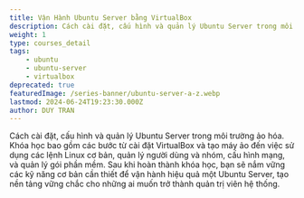 ```yaml
---
title: Vận Hành Ubuntu Server bằng VirtualBox
description: Cách cài đặt, cấu hình và quản lý Ubuntu Server trong môi trường ảo hóa. Khóa học bao gồm các bước từ cài đặt VirtualBox và tạo máy ảo đến việc sử dụng các lệnh Linux cơ bản, quản lý người dùng và nhóm, cấu hình mạng, và quản lý gói phần mềm. Sau khi hoàn thành khóa học, bạn sẽ nắm vững các kỹ năng cơ bản cần thiết để vận hành hiệu quả một Ubuntu Server, tạo nền tảng vững chắc cho những ai muốn trở thành quản trị viên hệ thống.
weight: 1
type: courses_detail
tags: 
    - ubuntu
    - ubuntu-server
    - virtualbox 
deprecated: true
featuredImage: /series-banner/ubuntu-server-a-z.webp
lastmod: 2024-06-24T19:23:30.000Z
author: DUY TRAN
---
```


Cách cài đặt, cấu hình và quản lý Ubuntu Server trong môi trường ảo hóa. Khóa học bao gồm các bước từ cài đặt VirtualBox và tạo máy ảo đến việc sử dụng các lệnh Linux cơ bản, quản lý người dùng và nhóm, cấu hình mạng, và quản lý gói phần mềm. Sau khi hoàn thành khóa học, bạn sẽ nắm vững các kỹ năng cơ bản cần thiết để vận hành hiệu quả một Ubuntu Server, tạo nền tảng vững chắc cho những ai muốn trở thành quản trị viên hệ thống.

